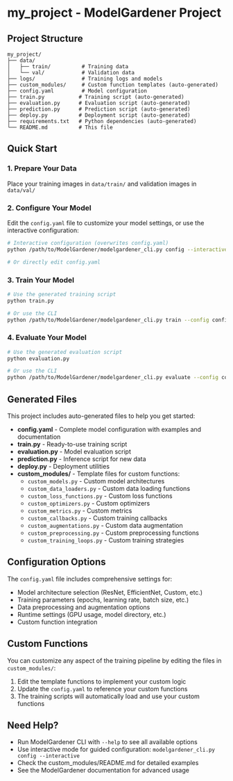 # my_project - ModelGardener Project

## Project Structure
```
my_project/
├── data/
│   ├── train/          # Training data
│   └── val/            # Validation data
├── logs/               # Training logs and models
├── custom_modules/     # Custom function templates (auto-generated)
├── config.yaml         # Model configuration
├── train.py           # Training script (auto-generated)
├── evaluation.py      # Evaluation script (auto-generated)
├── prediction.py      # Prediction script (auto-generated)
├── deploy.py          # Deployment script (auto-generated)
├── requirements.txt   # Python dependencies (auto-generated)
└── README.md          # This file
```

## Quick Start

### 1. Prepare Your Data
Place your training images in `data/train/` and validation images in `data/val/`

### 2. Configure Your Model
Edit the `config.yaml` file to customize your model settings, or use the interactive configuration:
```bash
# Interactive configuration (overwrites config.yaml)
python /path/to/ModelGardener/modelgardener_cli.py config --interactive --output config.yaml

# Or directly edit config.yaml
```

### 3. Train Your Model
```bash
# Use the generated training script
python train.py

# Or use the CLI
python /path/to/ModelGardener/modelgardener_cli.py train --config config.yaml
```

### 4. Evaluate Your Model
```bash
# Use the generated evaluation script  
python evaluation.py

# Or use the CLI
python /path/to/ModelGardener/modelgardener_cli.py evaluate --config config.yaml --model-path logs/final_model.keras
```

## Generated Files

This project includes auto-generated files to help you get started:

- **config.yaml** - Complete model configuration with examples and documentation
- **train.py** - Ready-to-use training script
- **evaluation.py** - Model evaluation script
- **prediction.py** - Inference script for new data
- **deploy.py** - Deployment utilities
- **custom_modules/** - Template files for custom functions:
  - `custom_models.py` - Custom model architectures
  - `custom_data_loaders.py` - Custom data loading functions
  - `custom_loss_functions.py` - Custom loss functions
  - `custom_optimizers.py` - Custom optimizers
  - `custom_metrics.py` - Custom metrics
  - `custom_callbacks.py` - Custom training callbacks
  - `custom_augmentations.py` - Custom data augmentation
  - `custom_preprocessing.py` - Custom preprocessing functions
  - `custom_training_loops.py` - Custom training strategies

## Configuration Options

The `config.yaml` file includes comprehensive settings for:
- Model architecture selection (ResNet, EfficientNet, Custom, etc.)
- Training parameters (epochs, learning rate, batch size, etc.)
- Data preprocessing and augmentation options
- Runtime settings (GPU usage, model directory, etc.)
- Custom function integration

## Custom Functions

You can customize any aspect of the training pipeline by editing the files in `custom_modules/`:
1. Edit the template functions to implement your custom logic
2. Update the `config.yaml` to reference your custom functions
3. The training scripts will automatically load and use your custom functions

## Need Help?

- Run ModelGardener CLI with `--help` to see all available options
- Use interactive mode for guided configuration: `modelgardener_cli.py config --interactive`
- Check the custom_modules/README.md for detailed examples
- See the ModelGardener documentation for advanced usage

